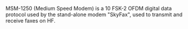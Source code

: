 MSM-1250 (Medium Speed Modem) is a 10 FSK-2 OFDM digital data protocol used by the stand-alone modem "SkyFax", used to transmit and receive faxes on HF.